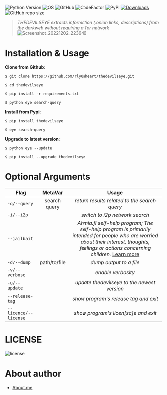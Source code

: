
![Python Version](https://img.shields.io/badge/python-3.x-blue?style=flat&logo=python)
![OS](https://img.shields.io/badge/OS-GNU%2FLinux-red?style=flat&logo=linux)
![GitHub](https://img.shields.io/github/license/rly0nheart/thedevilseye?style=flat&logo=github)
![CodeFactor](https://www.codefactor.io/repository/github/rly0nheart/thedevilseye/badge)
![PyPI](https://img.shields.io/pypi/v/thedevilseye?style=flat&logo=pypi)
[![Downloads](https://static.pepy.tech/personalized-badge/thedevilseye?period=total&units=international_system&left_color=black&right_color=orange&left_text=pypi+downloads&logo=pypi)](https://pepy.tech/project/thedevilseye)
![GitHub repo size](https://img.shields.io/github/repo-size/rly0nheart/thedevilseye?style=flat&logo=github)

> *THEDEVILSEYE extracts information (.onion links, descriptions) from the darkweb without requiring a Tor network*
![Screenshot_20221202_223646](https://user-images.githubusercontent.com/74001397/205381500-2b1e8ac8-6a6d-4d6b-b24d-d78dd680111f.png)


# Installation & Usage
**Clone from Github**:
```
$ git clone https://github.com/rly0nheart/thedevilseye.git
```

```
$ cd thedevilseye
```

```
$ pip install -r requirements.txt
```

```
$ python eye search-query
```

**Install from Pypi**:
```
$ pip install thedevilseye
```

```
$ eye search-query

```

**Upgrade to latest version**:
```
$ python eye --update
```

```
$ pip install --upgrade thedevilseye
```


# Optional Arguments
| Flag          |MetaVar|                 Usage|
| ------------- |:----------------------:|:---------:|
| <code>-q/--query</code>      |    search query |  *return results related to the search query*|
| <code>-i/--i2p</code>  |    |  *switch to i2p network search*  |
| <code>--jailbait</code>  |    |  *Ahmia.fi self-help program;  The self-help program is primarily intended for people who are worried about their interest, thoughts, feelings or actions concerning children.* [Learn more](https://ahmia.fi/legal)  |
| <code>-d/--dump</code>      |   path/to/file |  *dump output to a file*|
| <code>-v/--verbose</code>  |    |  *enable verbosity*  |
| <code>-u/--update</code>  |    |  *update thedevilseye to the newest version*  |
| <code>--release-tag</code>  |    |  *show program's release tag and exit*  |
| <code>--licence/--license</code>      |   |  *show program's licen[sc]e and exit*|

# LICENSE
![license](https://user-images.githubusercontent.com/74001397/137917929-2f2cdb0c-4d1d-4e4b-9f0d-e01589e027b5.png)

# About author
* [About.me](https://about.me/rly0nheart)
